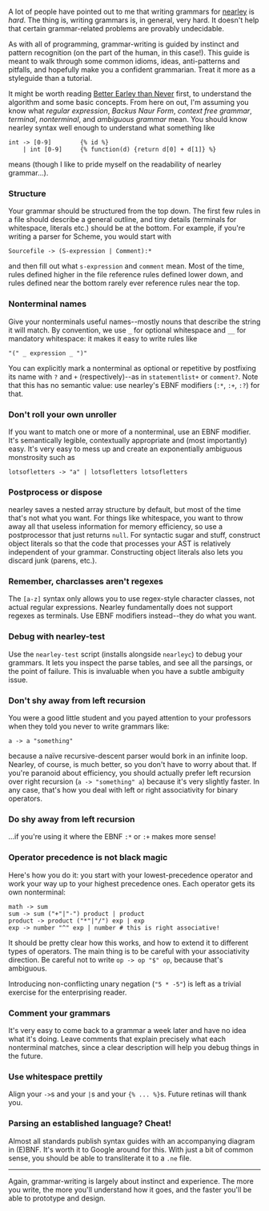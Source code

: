 A lot of people have pointed out to me that writing grammars for
[nearley](http://hardmath123.github.io/nearley/) is *hard*. The thing is,
writing grammars is, in general, very hard. It doesn't help that certain
grammar-related problems are provably undecidable.

As with all of programming, grammar-writing is guided by instinct and pattern
recognition (on the part of the human, in this case!). This guide is meant to
walk through some common idioms, ideas, anti-patterns and pitfalls, and
hopefully make you a confident grammarian. Treat it more as a styleguide than a
tutorial.

It might be worth reading [Better Earley than
Never](http://hardmath123.github.io/earley.html) first, to understand the
algorithm and some basic concepts. From here on out, I'm assuming you know what
*regular expression*, *Backus Naur Form*, *context free grammar*, *terminal*,
*nonterminal*, and *ambiguous grammar* mean. You should know nearley syntax
well enough to understand what something like

```
int -> [0-9]        {% id %}
    | int [0-9]     {% function(d) {return d[0] + d[1]} %}
```

means (though I like to pride myself on the readability of nearley grammar...).

### Structure

Your grammar should be structured from the top down. The first few rules in a
file should describe a general outline, and tiny details (terminals for
whitespace, literals etc.) should be at the bottom. For example, if you're
writing a parser for Scheme, you would start with

    Sourcefile -> (S-expression | Comment):*

and then fill out what `s-expression` and `comment` mean. Most of the time,
rules defined higher in the file reference rules defined lower down, and rules
defined near the bottom rarely ever reference rules near the top.

### Nonterminal names

Give your nonterminals useful names--mostly nouns that describe the string it
will match. By convention, we use `_` for optional whitespace and `__` for
mandatory whitespace: it makes it easy to write rules like

    "(" _ expression _ ")"

You can explicitly mark a nonterminal as optional or repetitive by postfixing
its name with `?` and `+` (respectively)--as in `statementlist+` or `comment?`.
Note that this has no semantic value: use nearley's EBNF modifiers (`:*`, `:+`,
`:?`) for that.

### Don't roll your own unroller

If you want to match one or more of a nonterminal, use an EBNF modifier. It's
semantically legible, contextually appropriate and (most importantly) easy.
It's very easy to mess up and create an exponentially ambiguous monstrosity
such as

    lotsofletters -> "a" | lotsofletters lotsofletters

### Postprocess or dispose

nearley saves a nested array structure by default, but most of the time that's
not what you want. For things like whitespace, you want to throw away all that
useless information for memory efficiency, so use a postprocessor that just
returns `null`. For syntactic sugar and stuff, construct object literals so
that the code that processes your AST is relatively independent of your
grammar. Constructing object literals also lets you discard junk (parens,
etc.).

### Remember, charclasses aren't regexes

The `[a-z]` syntax only allows you to use regex-style character classes, not
actual regular expressions. Nearley fundamentally does not support regexes as
terminals. Use EBNF modifiers instead--they do what you want.

### Debug with nearley-test

Use the `nearley-test` script (installs alongside `nearleyc`) to debug your
grammars. It lets you inspect the parse tables, and see all the parsings, or
the point of failure. This is invaluable when you have a subtle ambiguity
issue.

### Don't shy away from left recursion

You were a good little student and you payed attention to your professors when
they told you never to write grammars like:

    a -> a "something"

because a naïve recursive-descent parser would bork in an infinite loop.
Nearley, of course, is much better, so you don't have to worry about that. If
you're paranoid about efficiency, you should actually prefer left recursion
over right recursion (`a -> "something" a`) because it's very slightly faster.
In any case, that's how you deal with left or right associativity for binary
operators.

### Do shy away from left recursion

...if you're using it where the EBNF `:*` or `:+` makes more sense!

### Operator precedence is not black magic

Here's how you do it: you start with your lowest-precedence operator and work
your way up to your highest precedence ones. Each operator gets its own
nonterminal:

    math -> sum
    sum -> sum ("+"|"-") product | product
    product -> product ("*"|"/") exp | exp
    exp -> number "^" exp | number # this is right associative!

It should be pretty clear how this works, and how to extend it to different
types of operators. The main thing is to be careful with your associativity
direction. Be careful not to write `op -> op "$" op`, because that's ambiguous.

Introducing non-conflicting unary negation (`"5 * -5"`) is left as a trivial
exercise for the enterprising reader.

### Comment your grammars

It's very easy to come back to a grammar a week later and have no idea what
it's doing. Leave comments that explain precisely what each nonterminal
matches, since a clear description will help you debug things in the future.

### Use whitespace prettily

Align your `->`s and your `|`s and your `{% ... %}`s. Future retinas will thank
you.

### Parsing an established language? Cheat!

Almost all standards publish syntax guides with an accompanying diagram in
(E)BNF. It's worth it to Google around for this. With just a bit of common
sense, you should be able to transliterate it to a `.ne` file.

---

Again, grammar-writing is largely about instinct and experience. The more you
write, the more you'll understand how it goes, and the faster you'll be able to
prototype and design.
